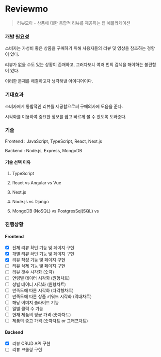 # Reviewmo

> 리뷰모아 - 상품에 대한 통합적 리뷰를 제공하는 웹 애플리케이션

### 개발 필요성

소비자는 가성비 좋은 상품을 구매하기 위해 사용자들의 리뷰 및 영상을 참조하는 경향이 있다.

리뷰가 없을 수도 있는 상황이 존재하고, 그러다보니 여러 번의 검색을 해야하는 불편함이 있다.

이러한 문제를 해결하고자 생각해낸 아이디어이다.

### 기대효과

소비자에게 통합적인 리뷰를 제공함으로써 구매의사에 도움을 준다.

시각화를 이용하여 중요한 정보를 쉽고 빠르게 볼 수 있도록 도와준다.

### 기술

Frontend : JavaScript, TypeScript, React, Next.js

Backend : Node.js, Express, MongoDB

#### 기술 선택 이유

1. TypeScript

2. React vs Angular vs Vue

3. Next.js

4. Node.js vs Django

5. MongoDB (NoSQL) vs PostgresSql(SQL) vs 

### 진행상황

#### Frontend

- [x] 전체 리뷰 확인 기능 및 페이지 구현
- [x] 개별 리뷰 확인 기능 및 페이지 구현
- [x] 리뷰 작성 기능 및 페이지 구현
- [ ] 리뷰 삭제 기능 및 페이지 구현
- [ ] 리뷰 갯수 시각화 (숫자)
- [ ] 연령별 데이터 시각화 (원형차트)
- [ ] 성별 데이터 시각화 (원형차트)
- [ ] 만족도에 따른 시각화 (다각형차트)
- [ ] 만족도에 따른 상품 키워드 시각화 (막대차트)
- [ ] 해당 이미지 슬라이드 기능
- [ ] 일별 클릭 수 기능
- [ ] 현재 제품의 평균 가격 (숫자차트)
- [ ] 제품의 중고 가격 (숫자차트 or 그래프차트)

#### Backend

- [x] 리뷰 CRUD API 구현
- [ ] 리뷰 크롤링 구현
